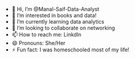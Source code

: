 - 👋 Hi, I’m @Manal-Saif-Data-Analyst
- 👀 I’m interested in books and data!
- 🌱 I’m currently learning data analytics
- 💞️ I’m looking to collaborate on networking
- 📫 How to reach me: LinkdIn
- 😄 Pronouns: She/Her
- ⚡ Fun fact: I was homeschooled most of my life!

<!---
Manal-Saif-Data-Analyst/Manal-Saif-Data-Analyst is a ✨ special ✨ repository because its `README.md` (this file) appears on your GitHub profile.
You can click the Preview link to take a look at your changes.
--->
